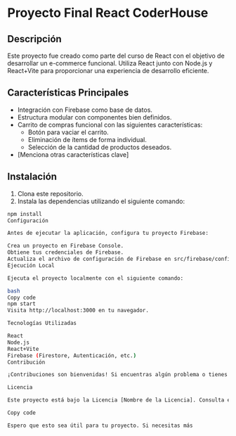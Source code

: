 # Proyecto Final React CoderHouse

## Descripción

Este proyecto fue creado como parte del curso de React con el objetivo de desarrollar un e-commerce funcional. Utiliza React junto con Node.js y React+Vite para proporcionar una experiencia de desarrollo eficiente.

## Características Principales

- Integración con Firebase como base de datos.
- Estructura modular con componentes bien definidos.
- Carrito de compras funcional con las siguientes características:
  - Botón para vaciar el carrito.
  - Eliminación de ítems de forma individual.
  - Selección de la cantidad de productos deseados.
- [Menciona otras características clave]

## Instalación

1. Clona este repositorio.
2. Instala las dependencias utilizando el siguiente comando:

```bash
npm install
Configuración

Antes de ejecutar la aplicación, configura tu proyecto Firebase:

Crea un proyecto en Firebase Console.
Obtiene tus credenciales de Firebase.
Actualiza el archivo de configuración de Firebase en src/firebase/config.js.
Ejecución Local

Ejecuta el proyecto localmente con el siguiente comando:

bash
Copy code
npm start
Visita http://localhost:3000 en tu navegador.

Tecnologías Utilizadas

React
Node.js
React+Vite
Firebase (Firestore, Autenticación, etc.)
Contribución

¡Contribuciones son bienvenidas! Si encuentras algún problema o tienes sugerencias, por favor crea un issue.

Licencia

Este proyecto está bajo la Licencia [Nombre de la Licencia]. Consulta el archivo [LICENSE.md] para más detalles.

Copy code

Espero que esto sea útil para tu proyecto. Si necesitas más






